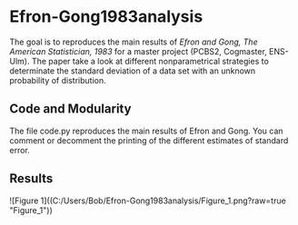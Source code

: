 # Efron-Gong1983analysis
The goal is to reproduces the main results of _Efron and Gong, The American Statistician, 1983_ for a master project (PCBS2, Cogmaster, ENS-Ulm).
The paper take a look at different nonparametrical strategies to determinate the standard deviation of a data set with an unknown probability of distribution.

## Code and Modularity
The file code.py reproduces the main results of Efron and Gong. You can comment or decomment the printing of the different estimates of standard error. 

## Results
![Figure 1]((C:/Users/Bob/Efron-Gong1983analysis/Figure_1.png?raw=true "Figure_1"))
